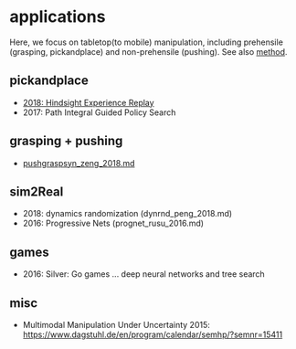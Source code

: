 # applications
Here, we focus on tabletop(to mobile) manipulation, 
including prehensile (grasping, pickandplace) and non-prehensile (pushing).
See also [method](https://github.com/tttor/rl-foundation/tree/master/method).

## pickandplace
* [2018: Hindsight Experience Replay](https://arxiv.org/abs/1707.01495)
* 2017: Path Integral Guided Policy Search

## grasping + pushing
* [pushgraspsyn_zeng_2018.md](./pushgraspsyn_zeng_2018.md)

## sim2Real
* 2018: dynamics randomization (dynrnd_peng_2018.md)
* 2016: Progressive Nets (prognet_rusu_2016.md)

## games
* 2016: Silver: Go games ... deep neural networks and tree search

## misc
* Multimodal Manipulation Under Uncertainty 2015: https://www.dagstuhl.de/en/program/calendar/semhp/?semnr=15411
